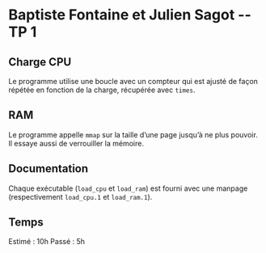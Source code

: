 # Baptiste Fontaine et Julien Sagot -- TP 1

## Charge CPU

Le programme utilise une boucle avec un compteur qui est ajusté de façon
répétée en fonction de la charge, récupérée avec `times`.

## RAM

Le programme appelle `mmap` sur la taille d’une page jusqu’à ne plus pouvoir.
Il essaye aussi de verrouiller la mémoire.

## Documentation

Chaque exécutable (`load_cpu` et `load_ram`) est fourni avec une manpage
(respectivement `load_cpu.1` et `load_ram.1`).

## Temps

Estimé : 10h
Passé : 5h
